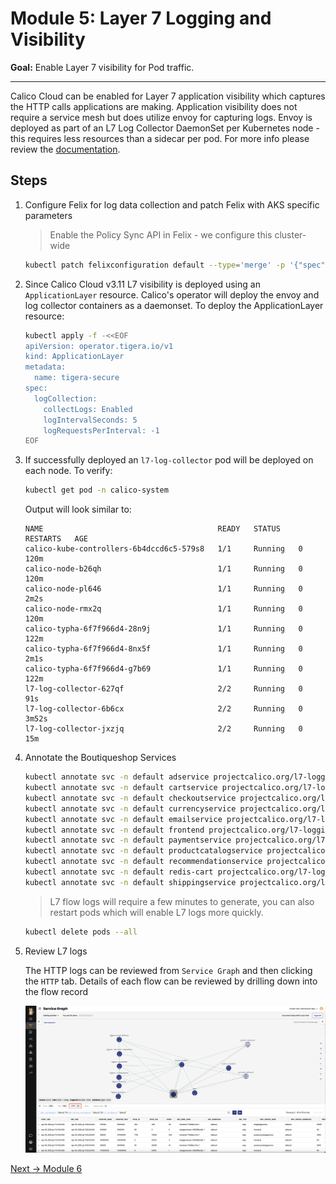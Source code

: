 # Module 5: Layer 7 Logging and Visibility

**Goal:** Enable Layer 7 visibility for Pod traffic.

---

Calico Cloud can be enabled for Layer 7 application visibility which captures the HTTP calls applications are making. Application visibility does not require a service mesh but does utilize envoy for capturing logs. Envoy is deployed as part of an L7 Log Collector DaemonSet per Kubernetes node - this requires less resources than a sidecar per pod. For more info please review the [documentation](https://docs.tigera.io/visibility/elastic/l7/configure).

## Steps

1. Configure Felix for log data collection and patch Felix with AKS specific parameters

    >Enable the Policy Sync API in Felix - we configure this cluster-wide

    ```bash
    kubectl patch felixconfiguration default --type='merge' -p '{"spec":{"policySyncPathPrefix":"/var/run/nodeagent"}}'
    ```

2. Since Calico Cloud v3.11 L7 visibility is deployed using an `ApplicationLayer` resource. Calico's operator will deploy the envoy and log collector containers as a daemonset. To deploy the ApplicationLayer resource:

    ```bash
    kubectl apply -f -<<EOF
    apiVersion: operator.tigera.io/v1
    kind: ApplicationLayer
    metadata:
      name: tigera-secure
    spec:
      logCollection:
        collectLogs: Enabled
        logIntervalSeconds: 5
        logRequestsPerInterval: -1
    EOF
    ```

3. If successfully deployed an `l7-log-collector` pod will be deployed on each node. To verify:

    ```bash
    kubectl get pod -n calico-system
    ```

    Output will look similar to:

    ```text
    NAME                                       READY   STATUS    RESTARTS   AGE
    calico-kube-controllers-6b4dccd6c5-579s8   1/1     Running   0          120m
    calico-node-b26qh                          1/1     Running   0          120m
    calico-node-pl646                          1/1     Running   0          2m2s
    calico-node-rmx2q                          1/1     Running   0          120m
    calico-typha-6f7f966d4-28n9j               1/1     Running   0          122m
    calico-typha-6f7f966d4-8nx5f               1/1     Running   0          2m1s
    calico-typha-6f7f966d4-g7b69               1/1     Running   0          122m
    l7-log-collector-627qf                     2/2     Running   0          91s
    l7-log-collector-6b6cx                     2/2     Running   0          3m52s
    l7-log-collector-jxzjq                     2/2     Running   0          15m
    ```

4. Annotate the Boutiqueshop Services

    ```bash
    kubectl annotate svc -n default adservice projectcalico.org/l7-logging=true
    kubectl annotate svc -n default cartservice projectcalico.org/l7-logging=true
    kubectl annotate svc -n default checkoutservice projectcalico.org/l7-logging=true
    kubectl annotate svc -n default currencyservice projectcalico.org/l7-logging=true
    kubectl annotate svc -n default emailservice projectcalico.org/l7-logging=true
    kubectl annotate svc -n default frontend projectcalico.org/l7-logging=true
    kubectl annotate svc -n default paymentservice projectcalico.org/l7-logging=true
    kubectl annotate svc -n default productcatalogservice projectcalico.org/l7-logging=true
    kubectl annotate svc -n default recommendationservice projectcalico.org/l7-logging=true
    kubectl annotate svc -n default redis-cart projectcalico.org/l7-logging=true
    kubectl annotate svc -n default shippingservice projectcalico.org/l7-logging=true
    ```

    >L7 flow logs will require a few minutes to generate, you can also restart pods which will enable L7 logs more quickly.

    ```bash
    kubectl delete pods --all
    ```

5. Review L7 logs

    The HTTP logs can be reviewed from `Service Graph` and then clicking the `HTTP` tab. Details of each flow can be reviewed by drilling down into the flow record

    ![Service Graph L7](../img/service-graph-l7.png)

[Next -> Module 6](../modules/using-observability-tools.md)
